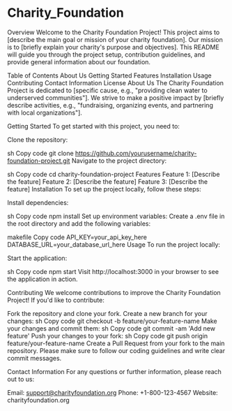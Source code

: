 # Charity_Foundation

Overview
Welcome to the Charity Foundation Project! This project aims to [describe the main goal or mission of your charity foundation]. Our mission is to [briefly explain your charity's purpose and objectives]. This README will guide you through the project setup, contribution guidelines, and provide general information about our foundation.

Table of Contents
About Us
Getting Started
Features
Installation
Usage
Contributing
Contact Information
License
About Us
The Charity Foundation Project is dedicated to [specific cause, e.g., "providing clean water to underserved communities"]. We strive to make a positive impact by [briefly describe activities, e.g., "fundraising, organizing events, and partnering with local organizations"].

Getting Started
To get started with this project, you need to:

Clone the repository:

sh
Copy code
git clone https://github.com/yourusername/charity-foundation-project.git
Navigate to the project directory:

sh
Copy code
cd charity-foundation-project
Features
Feature 1: [Describe the feature]
Feature 2: [Describe the feature]
Feature 3: [Describe the feature]
Installation
To set up the project locally, follow these steps:

Install dependencies:

sh
Copy code
npm install
Set up environment variables:
Create a .env file in the root directory and add the following variables:

makefile
Copy code
API_KEY=your_api_key_here
DATABASE_URL=your_database_url_here
Usage
To run the project locally:

Start the application:

sh
Copy code
npm start
Visit http://localhost:3000 in your browser to see the application in action.

Contributing
We welcome contributions to improve the Charity Foundation Project! If you'd like to contribute:

Fork the repository and clone your fork.
Create a new branch for your changes:
sh
Copy code
git checkout -b feature/your-feature-name
Make your changes and commit them:
sh
Copy code
git commit -am 'Add new feature'
Push your changes to your fork:
sh
Copy code
git push origin feature/your-feature-name
Create a Pull Request from your fork to the main repository.
Please make sure to follow our coding guidelines and write clear commit messages.

Contact Information
For any questions or further information, please reach out to us:

Email: support@charityfoundation.org
Phone: +1-800-123-4567
Website: charityfoundation.org